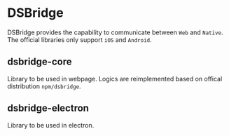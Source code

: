 # DSBridge

DSBridge provides the capability to communicate between `Web` and `Native`. The official libraries only support `iOS` and `Android`.

## dsbridge-core

Library to be used in webpage. Logics are reimplemented based on offical distribution `npm/dsbridge`.

## dsbridge-electron

Library to be used in electron.
